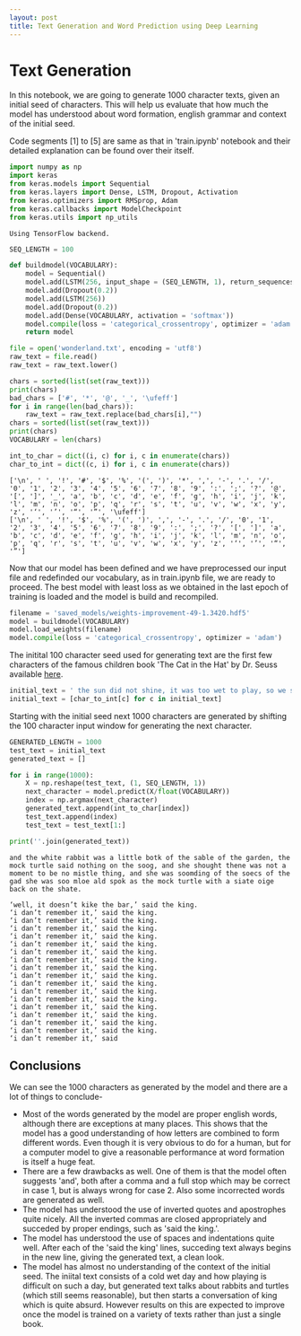 ```yaml
---
layout: post
title: Text Generation and Word Prediction using Deep Learning
---
```


# Text Generation

In this notebook, we are going to generate 1000 character texts, given an initial seed of characters. This will help us evaluate that how much the model has understood about word formation, english grammar and context of the initial seed.

Code segments [1] to [5] are same as that in 'train.ipynb' notebook and their detailed explanation can be found over their itself.


```python
import numpy as np
import keras
from keras.models import Sequential
from keras.layers import Dense, LSTM, Dropout, Activation
from keras.optimizers import RMSprop, Adam
from keras.callbacks import ModelCheckpoint
from keras.utils import np_utils
```

    Using TensorFlow backend.
    


```python
SEQ_LENGTH = 100
```


```python
def buildmodel(VOCABULARY):
    model = Sequential()
    model.add(LSTM(256, input_shape = (SEQ_LENGTH, 1), return_sequences = True))
    model.add(Dropout(0.2))
    model.add(LSTM(256))
    model.add(Dropout(0.2))
    model.add(Dense(VOCABULARY, activation = 'softmax'))
    model.compile(loss = 'categorical_crossentropy', optimizer = 'adam')
    return model
```


```python
file = open('wonderland.txt', encoding = 'utf8')
raw_text = file.read()
raw_text = raw_text.lower()
```


```python
chars = sorted(list(set(raw_text)))
print(chars)
bad_chars = ['#', '*', '@', '_', '\ufeff']
for i in range(len(bad_chars)):
    raw_text = raw_text.replace(bad_chars[i],"")
chars = sorted(list(set(raw_text)))
print(chars)
VOCABULARY = len(chars)

int_to_char = dict((i, c) for i, c in enumerate(chars))
char_to_int = dict((c, i) for i, c in enumerate(chars))
```

    ['\n', ' ', '!', '#', '$', '%', '(', ')', '*', ',', '-', '.', '/', '0', '1', '2', '3', '4', '5', '6', '7', '8', '9', ':', ';', '?', '@', '[', ']', '_', 'a', 'b', 'c', 'd', 'e', 'f', 'g', 'h', 'i', 'j', 'k', 'l', 'm', 'n', 'o', 'p', 'q', 'r', 's', 't', 'u', 'v', 'w', 'x', 'y', 'z', '‘', '’', '“', '”', '\ufeff']
    ['\n', ' ', '!', '$', '%', '(', ')', ',', '-', '.', '/', '0', '1', '2', '3', '4', '5', '6', '7', '8', '9', ':', ';', '?', '[', ']', 'a', 'b', 'c', 'd', 'e', 'f', 'g', 'h', 'i', 'j', 'k', 'l', 'm', 'n', 'o', 'p', 'q', 'r', 's', 't', 'u', 'v', 'w', 'x', 'y', 'z', '‘', '’', '“', '”']
    

Now that our model has been defined and we have preprocessed our input file and redefinded our vocabulary, as in train.ipynb file, we are ready to proceed. The best model with least loss as we obtained in the last epoch of training is loaded and the model is build and recompiled.


```python
filename = 'saved_models/weights-improvement-49-1.3420.hdf5'
model = buildmodel(VOCABULARY)
model.load_weights(filename)
model.compile(loss = 'categorical_crossentropy', optimizer = 'adam')
```

The initital 100 character seed used for generating text are the first few characters of the famous children book 'The Cat in the Hat' by Dr. Seuss available [here](http://www.stylist.co.uk/books/100-best-opening-lines-from-childrens-books#gallery-1). 


```python
initial_text = ' the sun did not shine, it was too wet to play, so we sat in the house all that cold, cold wet day. '# we sat here we two and we said how we wish we had something to do.'
initial_text = [char_to_int[c] for c in initial_text]
```

Starting with the initial seed next 1000 characters are generated by shifting the 100 character input window for generating the next character.


```python
GENERATED_LENGTH = 1000
test_text = initial_text
generated_text = []

for i in range(1000):
    X = np.reshape(test_text, (1, SEQ_LENGTH, 1))
    next_character = model.predict(X/float(VOCABULARY))
    index = np.argmax(next_character)
    generated_text.append(int_to_char[index])
    test_text.append(index)
    test_text = test_text[1:]
```


```python
print(''.join(generated_text))
```

    and the white rabbit was a little botk of the sable of the garden, the mock turtle said nothing on the soog, and she shought thene was not a moment to be no mistle thing, and she was soomding of the soecs of the gad she was soo mloe ald spok as the mock turtle with a siate oige back on the shate.
    
    ‘well, it doesn’t kike the bar,’ said the king. 
    ‘i dan’t remember it,’ said the king. 
    ‘i dan’t remember it,’ said the king. 
    ‘i dan’t remember it,’ said the king. 
    ‘i dan’t remember it,’ said the king. 
    ‘i dan’t remember it,’ said the king. 
    ‘i dan’t remember it,’ said the king. 
    ‘i dan’t remember it,’ said the king. 
    ‘i dan’t remember it,’ said the king. 
    ‘i dan’t remember it,’ said the king. 
    ‘i dan’t remember it,’ said the king. 
    ‘i dan’t remember it,’ said the king. 
    ‘i dan’t remember it,’ said the king. 
    ‘i dan’t remember it,’ said the king. 
    ‘i dan’t remember it,’ said the king. 
    ‘i dan’t remember it,’ said the king. 
    ‘i dan’t remember it,’ said the king. 
    ‘i dan’t remember it,’ said 
    

## Conclusions

We can see the 1000 characters as generated by the model and there are a lot of things to conclude-

* Most of the words generated by the model are proper english words, although there are exceptions at many places. This shows that the model has a good understanding of how letters are combined to form different words. Even though it is very obvious to do for a human, but for a computer model to give a reasonable performance at word formation is itself a huge feat.
* There are a few drawbacks as well. One of them is that the model often suggests 'and', both after a comma and a full stop which may be correct in case 1, but is always wrong for case 2. Also some incorrected words are generated as well.
* The model has understood the use of inverted quotes and apostrophes quite nicely. All the inverted commas are closed appropriately and succeded by proper endings, such as 'said the king.'.
* The model has understood the use of spaces and indentations quite well. After each of the 'said the king' lines, succeding text always begins in the new line, giving the generated text, a clean look.
* The model has almost no understanding of the context of the initial seed. The iniital text consists of a cold wet day and how playing is difficult on such a day, but generated text talks about rabbits and turtles (which still seems reasonable), but then  starts a conversation of king which is quite absurd. However results on this are expected to improve once the model is trained on a variety of texts rather than just a single book.


```python

```
